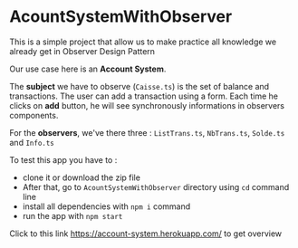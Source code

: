 # AcountSystemWithObserver
This is a simple project that allow us to make practice all knowledge we already get in Observer Design Pattern

Our use case here is an **Account System**. 

The **subject** we have to observe (`Caisse.ts`) is the set of balance and transactions.
The user can add a transaction using a form. Each time he clicks on **add** button, he will see synchronously informations in observers components.

For the **observers**, we've there three : `ListTrans.ts`, `NbTrans.ts`, `Solde.ts` and `Info.ts`

To test this app you have to :
* clone it or download the zip file
* After that, go to `AcountSystemWithObserver` directory using `cd` command line
* install all dependencies with ```npm i``` command
* run the app with ```npm start```

Click to this link https://account-system.herokuapp.com/ to get overview
